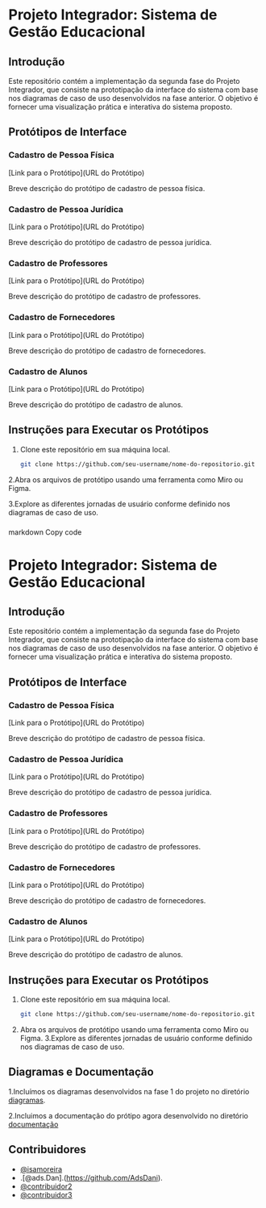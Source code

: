 # Projeto Integrador: Sistema de Gestão Educacional

## Introdução

Este repositório contém a implementação da segunda fase do Projeto Integrador, que consiste na prototipação da interface do sistema com base nos diagramas de caso de uso desenvolvidos na fase anterior. O objetivo é fornecer uma visualização prática e interativa do sistema proposto.

## Protótipos de Interface

### Cadastro de Pessoa Física

[Link para o Protótipo](URL do Protótipo)

Breve descrição do protótipo de cadastro de pessoa física.

### Cadastro de Pessoa Jurídica

[Link para o Protótipo](URL do Protótipo)

Breve descrição do protótipo de cadastro de pessoa jurídica.

### Cadastro de Professores

[Link para o Protótipo](URL do Protótipo)

Breve descrição do protótipo de cadastro de professores.

### Cadastro de Fornecedores

[Link para o Protótipo](URL do Protótipo)

Breve descrição do protótipo de cadastro de fornecedores.

### Cadastro de Alunos

[Link para o Protótipo](URL do Protótipo)

Breve descrição do protótipo de cadastro de alunos.

## Instruções para Executar os Protótipos

1. Clone este repositório em sua máquina local.
   ```bash
   git clone https://github.com/seu-username/nome-do-repositorio.git
   
2.Abra os arquivos de protótipo usando uma ferramenta como Miro ou Figma.

3.Explore as diferentes jornadas de usuário conforme definido nos diagramas de caso de uso.

###
markdown
Copy code
# Projeto Integrador: Sistema de Gestão Educacional

## Introdução

Este repositório contém a implementação da segunda fase do Projeto Integrador, que consiste na prototipação da interface do sistema com base nos diagramas de caso de uso desenvolvidos na fase anterior. O objetivo é fornecer uma visualização prática e interativa do sistema proposto.

## Protótipos de Interface

### Cadastro de Pessoa Física

[Link para o Protótipo](URL do Protótipo)

Breve descrição do protótipo de cadastro de pessoa física.

### Cadastro de Pessoa Jurídica

[Link para o Protótipo](URL do Protótipo)

Breve descrição do protótipo de cadastro de pessoa jurídica.

### Cadastro de Professores

[Link para o Protótipo](URL do Protótipo)

Breve descrição do protótipo de cadastro de professores.

### Cadastro de Fornecedores

[Link para o Protótipo](URL do Protótipo)

Breve descrição do protótipo de cadastro de fornecedores.

### Cadastro de Alunos

[Link para o Protótipo](URL do Protótipo)

Breve descrição do protótipo de cadastro de alunos.

## Instruções para Executar os Protótipos

1. Clone este repositório em sua máquina local.
   ```bash
   git clone https://github.com/seu-username/nome-do-repositorio.git

2. Abra os arquivos de protótipo usando uma ferramenta como Miro ou Figma.
3.Explore as diferentes jornadas de usuário conforme definido nos diagramas de caso de uso.

## Diagramas e Documentação

1.Incluímos os diagramas desenvolvidos na fase 1 do projeto no diretório [diagramas](diagramas/).

2.Incluimos a documentação do prótipo agora desenvolvido no diretório [documentação](documentacao/)

## Contribuidores

- [@isamoreira](https://github.com/isamoreira)
- .[@ads.Dan].(https://github.com/AdsDani).
- [@contribuidor2](https://github.com/contribuidor2)
- [@contribuidor3](https://github.com/contribuidor3)

